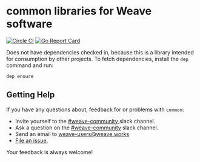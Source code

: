 # common libraries for Weave software

[![Circle CI](https://circleci.com/gh/weaveworks/common/tree/master.svg?style=shield)](https://circleci.com/gh/weaveworks/common/tree/master)
[![Go Report Card](https://goreportcard.com/badge/github.com/weaveworks/common)](https://goreportcard.com/report/github.com/weaveworks/common)


Does not have dependencies checked in, because this is a library
intended for consumption by other projects. To fetch dependencies,
install the `dep` command and run:

    dep ensure


## <a name="help"></a>Getting Help

If you have any questions about, feedback for or problems with `common`:

- Invite yourself to the <a href="https://weaveworks.github.io/community-slack/" target="_blank"> #weave-community </a> slack channel.
- Ask a question on the <a href="https://weave-community.slack.com/messages/general/"> #weave-community</a> slack channel.
- Send an email to <a href="mailto:weave-users@weave.works">weave-users@weave.works</a>
- <a href="https://github.com/weaveworks/common/issues/new">File an issue.</a>

Your feedback is always welcome!
